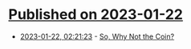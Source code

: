 # [Published on 2023-01-22](index.md)

* [2023-01-22, 02:21:23](https://news.ycombinator.com/item?id=34473492) - [So, Why Not the Coin?](https://www.joshbarro.com/p/so-why-not-the-coin)
